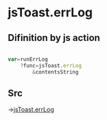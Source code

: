 # jsToast.errLog

## Difinition by js action

```js.js

var=runErrLog
	?func=jsToast.errLog
		&contentsString
```

## Src

->[jsToast.errLog](https://github.com/puutaro/CommandClick/blob/master/app/src/main/java/com/puutaro/commandclick/fragment_lib/terminal_fragment/js_interface/JsToast.kt#L31)


